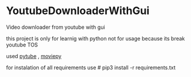# YoutubeDownloaderWithGui
Video downloader from youtube with gui

this project is only for learnig with python not for usage because its break youtube TOS

used [pytube](https://github.com/nficano/pytube) , [moviepy](https://github.com/Zulko/moviepy)

for instalation of all requirements use # pip3 install -r requirements.txt
